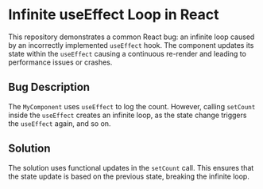 # Infinite useEffect Loop in React

This repository demonstrates a common React bug: an infinite loop caused by an incorrectly implemented `useEffect` hook. The component updates its state within the `useEffect` causing a continuous re-render and leading to performance issues or crashes.

## Bug Description

The `MyComponent` uses `useEffect` to log the count.  However,  calling `setCount` inside the `useEffect` creates an infinite loop, as the state change triggers the `useEffect` again, and so on. 

## Solution

The solution uses functional updates in the `setCount` call.  This ensures that the state update is based on the previous state, breaking the infinite loop.